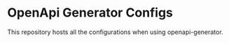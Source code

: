 # OpenApi Generator Configs

This repository hosts all the configurations when using openapi-generator.
